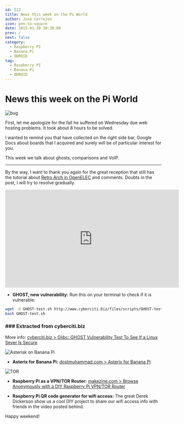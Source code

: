 ```yaml
---
id: 512
title: News this week on the Pi World
author: Jose Cerrejon
icon: pen-to-square
date: 2015-01-30 10:30:00
prev: /
next: false
category:
  - Raspberry PI
  - Banana Pi
  - ODROID
tag:
  - Raspberry PI
  - Banana Pi
  - ODROID
---
```


# News this week on the Pi World

![bug](/images/2015/01/bug.png)

First, let me apologize for the fall he suffered on Wednesday due web hosting problems. It took about 8 hours to be solved.

I wanted to remind you that have collected on the right side bar, Google Docs about boards that I acquired and surely will be of particular interest for you.

This week we talk about ghosts, comparisons and VoIP.

- - -
By the way, I want to thank you again for the great reception that still has the tutorial about [Retro Arch in OpenELEC](/post.php?id=502) and comments. Doubts in the post, I will try to resolve gradually.

<iframe width="560" height="315" src="https://www.youtube.com/embed/JCCKwHFhR9A" frameborder="0" allowfullscreen></iframe>


* **GHOST, new vulnerability:** Run this on your terminal to check if it is vulnerable:

```bash
wget -O GHOST-test.sh http://www.cyberciti.biz/files/scripts/GHOST-test.sh.txt
bash GHOST-test.sh
```
### ### Extracted from cyberciti.biz

More info: [cyberciti.biz > Glibc: GHOST Vulnerability Test To See If a Linux Sever Is Secure](http://www.cyberciti.biz/faq/cve-2015-0235-ghost-glibc-buffer-overflow-linux-test-program/)

![Asterisk on Banana Pi](/images/2015/01/FreePBX_admin_screen.jpg)

* **Asterix for Banana Pi:** [dostmuhammad.com > Asterix for Banana Pi](http://dostmuhammad.com/blog/asterix-for-banana-pi-freepbx-img-file-for-banana-pi-included/)

![TOR](/images/2014/06/torPI.png)

* **Raspberry Pi as a VPN/TOR Router:** [makezine.com > Browse Anonymously with a DIY Raspberry Pi VPN/TOR Router](http://makezine.com/projects/browse-anonymously-with-a-diy-raspberry-pi-vpntor-router/)

* **Raspberry Pi QR code generator for wifi access:** The great Derek Dickerson show us a cool DIY project to share our wifi access info with friends in the video posted behind.

Happy weekend!